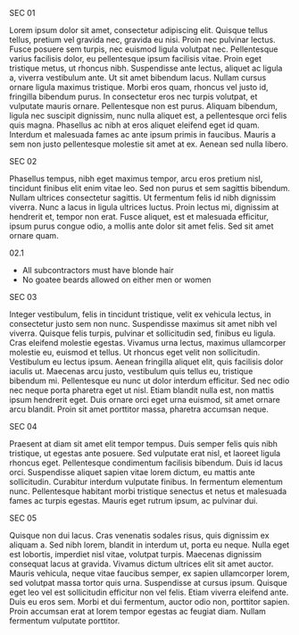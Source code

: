 SEC 01

Lorem ipsum dolor sit amet, consectetur adipiscing elit. Quisque tellus tellus, pretium vel gravida nec, gravida eu nisi. Proin nec pulvinar lectus. Fusce posuere sem turpis, nec euismod ligula volutpat nec. Pellentesque varius facilisis dolor, eu pellentesque ipsum facilisis vitae. Proin eget tristique metus, ut rhoncus nibh. Suspendisse ante lectus, aliquet ac ligula a, viverra vestibulum ante. Ut sit amet bibendum lacus. Nullam cursus ornare ligula maximus tristique. Morbi eros quam, rhoncus vel justo id, fringilla bibendum purus. In consectetur eros nec turpis volutpat, et vulputate mauris ornare. Pellentesque non est purus. Aliquam bibendum, ligula nec suscipit dignissim, nunc nulla aliquet est, a pellentesque orci felis quis magna. Phasellus ac nibh at eros aliquet eleifend eget id quam. Interdum et malesuada fames ac ante ipsum primis in faucibus. Mauris a sem non justo pellentesque molestie sit amet at ex. Aenean sed nulla libero.


SEC 02

Phasellus tempus, nibh eget maximus tempor, arcu eros pretium nisl, tincidunt finibus elit enim vitae leo. Sed non purus et sem sagittis bibendum. Nullam ultrices consectetur sagittis. Ut fermentum felis id nibh dignissim viverra. Nunc a lacus in ligula ultrices luctus. Proin lectus mi, dignissim at hendrerit et, tempor non erat. Fusce aliquet, est et malesuada efficitur, ipsum purus congue odio, a mollis ante dolor sit amet felis. Sed sit amet ornare quam.

02.1
* All subcontractors must have blonde hair
* No goatee beards allowed on either men or women



SEC 03

Integer vestibulum, felis in tincidunt tristique, velit ex vehicula lectus, in consectetur justo sem non nunc. Suspendisse maximus sit amet nibh vel viverra. Quisque felis turpis, pulvinar et sollicitudin sed, finibus eu ligula. Cras eleifend molestie egestas. Vivamus urna lectus, maximus ullamcorper molestie eu, euismod et tellus. Ut rhoncus eget velit non sollicitudin. Vestibulum eu lectus ipsum. Aenean fringilla aliquet elit, quis facilisis dolor iaculis ut. Maecenas arcu justo, vestibulum quis tellus eu, tristique bibendum mi. Pellentesque eu nunc ut dolor interdum efficitur. Sed nec odio nec neque porta pharetra eget ut nisl. Etiam blandit nulla est, non mattis ipsum hendrerit eget. Duis ornare orci eget urna euismod, sit amet ornare arcu blandit. Proin sit amet porttitor massa, pharetra accumsan neque.


SEC 04

Praesent at diam sit amet elit tempor tempus. Duis semper felis quis nibh tristique, ut egestas ante posuere. Sed vulputate erat nisl, et laoreet ligula rhoncus eget. Pellentesque condimentum facilisis bibendum. Duis id lacus orci. Suspendisse aliquet sapien vitae lorem dictum, eu mattis ante sollicitudin. Curabitur interdum vulputate finibus. In fermentum elementum nunc. Pellentesque habitant morbi tristique senectus et netus et malesuada fames ac turpis egestas. Mauris eget rutrum ipsum, ac pulvinar dui.


SEC 05

Quisque non dui lacus. Cras venenatis sodales risus, quis dignissim ex aliquam a. Sed nibh lorem, blandit in interdum ut, porta eu neque. Nulla eget est lobortis, imperdiet nisl vitae, volutpat turpis. Maecenas dignissim consequat lacus at gravida. Vivamus dictum ultrices elit sit amet auctor. Mauris vehicula, neque vitae faucibus semper, ex sapien ullamcorper lorem, sed volutpat massa tortor quis urna. Suspendisse at cursus ipsum. Quisque eget leo vel est sollicitudin efficitur non vel felis. Etiam viverra eleifend ante. Duis eu eros sem. Morbi et dui fermentum, auctor odio non, porttitor sapien. Proin accumsan erat at lorem tempor egestas ac feugiat diam. Nullam fermentum vulputate porttitor.
